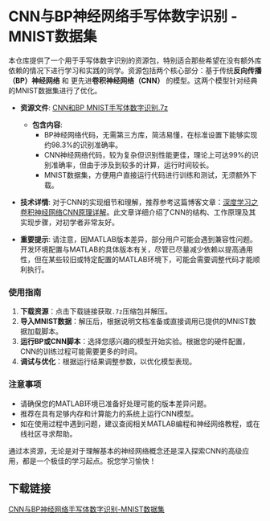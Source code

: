 # CNN与BP神经网络手写体数字识别 - MNIST数据集

本仓库提供了一个用于手写体数字识别的资源包，特别适合那些希望在没有额外库依赖的情况下进行学习和实践的同学。资源包括两个核心部分：基于传统**反向传播（BP）神经网络** 和 更先进**卷积神经网络（CNN）** 的模型。这两个模型针对经典的MNIST数据集进行了优化。

- **资源文件**: [CNN和BP MNIST手写体数字识别.7z]
  
  - **包含内容**:
    - BP神经网络代码，无需第三方库，简洁易懂，在标准设置下能够实现约98.3%的识别准确率。
    - CNN神经网络代码，较为复杂但识别性能更佳，理论上可达99%的识别准确率，但由于涉及到较多的计算，运行时间较长。
    - MNIST数据集，方便用户直接运行代码进行训练和测试，无须额外下载。

- **技术详情**:
  对于CNN的实现细节和理解，推荐参考这篇博客文章：[深度学习之卷积神经网络CNN原理详解](https://blog.csdn.net/hoho1151191150/article/details/79714691)。此文章详细介绍了CNN的结构、工作原理及其实现步骤，对初学者非常友好。

- **重要提示**:
  请注意，因MATLAB版本差异，部分用户可能会遇到兼容性问题。开发环境配置与MATLAB的具体版本有关，尽管已尽量减少依赖以提高通用性，但在某些较旧或特定配置的MATLAB环境下，可能会需要调整代码才能顺利执行。

### 使用指南

1. **下载资源**：点击下载链接获取`.7z`压缩包并解压。
2. **导入MNIST数据**：解压后，根据说明文档准备或直接调用已提供的MNIST数据加载脚本。
3. **运行BP或CNN脚本**：选择您感兴趣的模型开始实验。根据您的硬件配置，CNN的训练过程可能需要更多的时间。
4. **调试与优化**：根据运行结果调整参数，以优化模型表现。

### 注意事项

- 请确保您的MATLAB环境已准备好处理可能的版本差异问题。
- 推荐在具有足够内存和计算能力的系统上运行CNN模型。
- 如在使用过程中遇到问题，建议查阅相关MATLAB编程和神经网络教程，或在线社区寻求帮助。

通过本资源，无论是对于理解基本的神经网络概念还是深入探索CNN的高级应用，都是一个极佳的学习起点。祝您学习愉快！

[CNN和BP MNIST手写体数字识别.7z]: https://提供下载链接的位置(此处应提供实际链接，但因文本格式限制未给出真实链接)

## 下载链接

[CNN与BP神经网络手写体数字识别-MNIST数据集](https://pan.quark.cn/s/82c26bd94419)